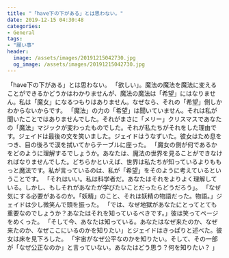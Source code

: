 ```yaml
---
title: "「have下の‪下がある」とは思わない。"
date: 2019-12-15 04:30:48
categories:
- General
tags:
- "願い事"
header:
  image: /assets/images/20191215042730.jpg
  og_image: /assets/images/20191215042730.jpg
---
```


「have下の‪下がある」とは思わない。 「欲しい」。魔法の魔法を魔法に変えることができるかどうかはわかりませんが、魔法の魔法は「希望」にはなりません。私は「魔女」になるつもりはありません。なぜなら、それの「希望」側しかわからないからです。 「魔法」の力の「希望」は聞いていません。それは私が聞いたことではありませんでした。それがまさに「メリー」クリスマスであなたの「魔法」マジックが変わったものでした。それが私たちがそれをした理由です。ジェイドは最後の文を笑いました。ジェイドはうなずいた。彼女はため息をつき、目の後ろで涙を拭いてからテーブルに座った。 「魔女の側が何であるかをどのように理解するでしょうか。あなたは、魔法の世界を見ることができなければなりませんでした。どちらかといえば、世界は私たちが知っているよりももっと魔法です。私が言っているのは、私が「希望」をそのように考えているということです。 「それはいい。私は科学者だ。あなたはそれをよりよく理解している。しかし、もしそれがあなたが学びたいことだったらどうだろう」。 「なぜ気にする必要があるのか。「妖精」のこと、それは妖精の物語だった。物語。」ジェイドは少し微笑んで頭を振った。 「では、なぜ地獄があなたにとってとても重要なのでしょうか？あなたはそれを知っているべきです。」彼は笑ってページをめくった。 「そして今、あなたは知っている。あなたはなぜ来たのか、なぜ来たのか、なぜここにいるのかを知りたい」とジェイドはきっぱりと述べた。彼女は床を見下ろした。 「宇宙がなぜ公平なのかを知りたい。そして、その一部が「なぜ公正なのか」と言っていない。あなたはどう思う？何を知りたい？ 」
